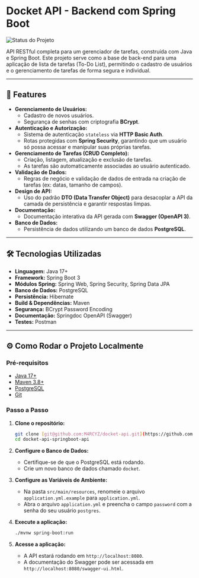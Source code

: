 # Docket API - Backend com Spring Boot

![Status do Projeto](https://img.shields.io/badge/status-em%20desenvolvimento-yellow)

API RESTful completa para um gerenciador de tarefas, construída com Java e Spring Boot. Este projeto serve como a base de back-end para uma aplicação de lista de tarefas (To-Do List), permitindo o cadastro de usuários e o gerenciamento de tarefas de forma segura e individual.

---

## 🚀 Features

-   **Gerenciamento de Usuários:**
    -   Cadastro de novos usuários.
    -   Segurança de senhas com criptografia **BCrypt**.
-   **Autenticação e Autorização:**
    -   Sistema de autenticação `stateless` via **HTTP Basic Auth**.
    -   Rotas protegidas com **Spring Security**, garantindo que um usuário só possa acessar e manipular suas próprias tarefas.
-   **Gerenciamento de Tarefas (CRUD Completo):**
    -   Criação, listagem, atualização e exclusão de tarefas.
    -   As tarefas são automaticamente associadas ao usuário autenticado.
-   **Validação de Dados:**
    -   Regras de negócio e validação de dados de entrada na criação de tarefas (ex: datas, tamanho de campos).
-   **Design de API:**
    -   Uso do padrão **DTO (Data Transfer Object)** para desacoplar a API da camada de persistência e garantir respostas limpas.
-   **Documentação:**
    -   Documentação interativa da API gerada com **Swagger (OpenAPI 3)**.
-   **Banco de Dados:**
    -   Persistência de dados utilizando um banco de dados **PostgreSQL**.

---

## 🛠️ Tecnologias Utilizadas

-   **Linguagem:** Java 17+
-   **Framework:** Spring Boot 3
-   **Módulos Spring:** Spring Web, Spring Security, Spring Data JPA
-   **Banco de Dados:** PostgreSQL
-   **Persistência:** Hibernate
-   **Build & Dependências:** Maven
-   **Segurança:** BCrypt Password Encoding
-   **Documentação:** Springdoc OpenAPI (Swagger)
-   **Testes:** Postman

---

## ⚙️ Como Rodar o Projeto Localmente

### Pré-requisitos

-   [Java 17+](https://www.oracle.com/java/technologies/downloads/)
-   [Maven 3.8+](https://maven.apache.org/download.cgi)
-   [PostgreSQL](https://www.postgresql.org/download/)
-   [Git](https://git-scm.com/downloads)

### Passo a Passo

1.  **Clone o repositório:**
    ```bash
    git clone [git@github.com:M4RCYZ/docket-api.git](https://github.com/M4RCYZ/docket-api-springboot-api.git)
    cd docket-api-springboot-api
    ```

2.  **Configure o Banco de Dados:**
    -   Certifique-se de que o PostgreSQL está rodando.
    -   Crie um novo banco de dados chamado `docket`.

3.  **Configure as Variáveis de Ambiente:**
    -   Na pasta `src/main/resources`, renomeie o arquivo `application.yml.example` para `application.yml`.
    -   Abra o arquivo `application.yml` e preencha o campo `password` com a senha do seu usuário `postgres`.

4.  **Execute a aplicação:**
    ```bash
    ./mvnw spring-boot:run
    ```

5.  **Acesse a aplicação:**
    -   A API estará rodando em `http://localhost:8080`.
    -   A documentação do Swagger pode ser acessada em `http://localhost:8080/swagger-ui.html`.
